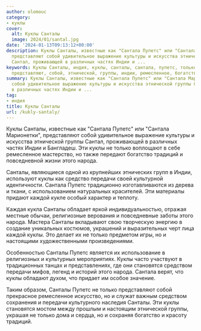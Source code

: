 ```yaml
---
author: olomouc
category:
- куклы
cover:
  alt: Куклы Санталы
  image: 2024/01/santal.jpg
date: '2024-01-13T09:13:12+00:00'
description: Куклы Санталы, известные как "Сантала Пупетс" или "Сантала Марионетки",
  представляют собой удивительное выражение культуры и искусства этнической группы
  Сантал, проживающей в различных частях Индии и ...
keywords: Куклы Санталы, индия, куклы, санталы, сантала, пупетс, только, народа, передачи,
  представляют, собой, этнической, группы, индии, ремесленное, богатство, традиций
summary: Куклы Санталы, известные как "Сантала Пупетс" или "Сантала Марионетки", представляют
  собой удивительное выражение культуры и искусства этнической группы Сантал, проживающей
  в различных частях Индии и ...
tag:
- индия
title: Куклы Санталы
url: /kukly-santaly/
---
```


Куклы Санталы, известные как "Сантала Пупетс" или "Сантала Марионетки", представляют собой удивительное выражение культуры и искусства этнической группы Сантал, проживающей в различных частях Индии и Бангладеш. Эти куклы не только воплощают в себе ремесленное мастерство, но также передают богатство традиций и повседневной жизни этого народа.

Санталы, являющиеся одной из крупнейших этнических групп в Индии, используют куклы как средство передачи своей культурной идентичности. Сантала Пупетс традиционно изготавливаются из дерева и ткани, с использованием натуральных красителей. Эти материалы придают каждой кукле особый характер и теплоту.

Каждая кукла Санталы обладает яркой индивидуальностью, отражая местные обычаи, религиозные верования и повседневные заботы этого народа. Мастера Санталы вкладывают свою творческую энергию в создание уникальных костюмов, украшений и выразительных черт лица каждой куклы. Это делает их не только предметом игры, но и настоящими художественными произведениями.

Особенностью Санталы Пупетс является их использование в религиозных и культурных мероприятиях. Куклы часто участвуют в традиционных танцах и представлениях, где они становятся средством передачи мифов, легенд и историй этого народа. Сантала верят, что куклы обладают духом, что придает им особое значение.

Таким образом, Санталы Пупетс не только представляют собой прекрасное ремесленное искусство, но и служат важным средством сохранения и передачи культурного наследия Санталы. Эти куклы становятся мостом между прошлым и настоящим этнической группы, украшая не только дома и сердца, но и сохраняя богатство и красоту традиций.